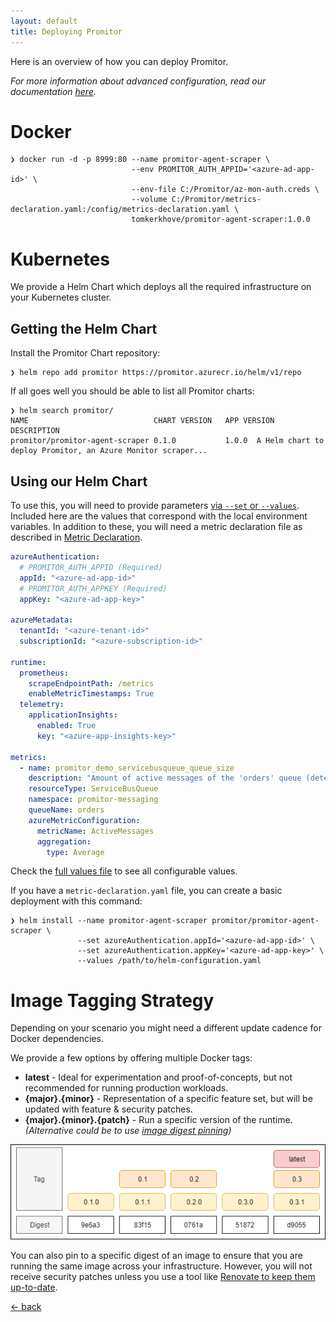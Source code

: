 ```yaml
---
layout: default
title: Deploying Promitor
---
```


Here is an overview of how you can deploy Promitor. 

_For more information about advanced configuration, read our documentation [here](/configuration)._

# Docker

```
❯ docker run -d -p 8999:80 --name promitor-agent-scraper \
                           --env PROMITOR_AUTH_APPID='<azure-ad-app-id>' \
                           --env-file C:/Promitor/az-mon-auth.creds \
                           --volume C:/Promitor/metrics-declaration.yaml:/config/metrics-declaration.yaml \ 
                           tomkerkhove/promitor-agent-scraper:1.0.0
```

# Kubernetes

We provide a Helm Chart which deploys all the required infrastructure on your Kubernetes cluster.

## Getting the Helm Chart
Install the Promitor Chart repository:

```shell
❯ helm repo add promitor https://promitor.azurecr.io/helm/v1/repo
```

If all goes well you should be able to list all Promitor charts:
```shell
❯ helm search promitor/
NAME                            CHART VERSION   APP VERSION      DESCRIPTION
promitor/promitor-agent-scraper 0.1.0           1.0.0  A Helm chart to deploy Promitor, an Azure Monitor scraper...
```

## Using our Helm Chart
To use this, you will need to provide parameters [via `--set` or `--values`](https://helm.sh/docs/using_helm/#customizing-the-chart-before-installing). Included here are the values that correspond with the local environment variables. In addition
to these, you will need a metric declaration file as described in [Metric Declaration](/configuration/metrics).

```yaml
azureAuthentication:
  # PROMITOR_AUTH_APPID (Required)
  appId: "<azure-ad-app-id>"
  # PROMITOR_AUTH_APPKEY (Required)
  appKey: "<azure-ad-app-key>"

azureMetadata:
  tenantId: "<azure-tenant-id>"
  subscriptionId: "<azure-subscription-id>"

runtime:
  prometheus:
    scrapeEndpointPath: /metrics
    enableMetricTimestamps: True
  telemetry:
    applicationInsights:
      enabled: True
      key: "<azure-app-insights-key>"

metrics:
  - name: promitor_demo_servicebusqueue_queue_size
    description: "Amount of active messages of the 'orders' queue (determined with ServiceBusQueue provider)"
    resourceType: ServiceBusQueue
    namespace: promitor-messaging
    queueName: orders
    azureMetricConfiguration:
      metricName: ActiveMessages
      aggregation:
        type: Average
```

Check the [full values file](https://github.com/tomkerkhove/promitor/blob/master/charts/promitor-agent-scraper/values.yaml) to see all configurable values.

If you have a `metric-declaration.yaml` file, you can create a basic deployment with this command:
```
❯ helm install --name promitor-agent-scraper promitor/promitor-agent-scraper \
               --set azureAuthentication.appId='<azure-ad-app-id>' \
               --set azureAuthentication.appKey='<azure-ad-app-key>' \
               --values /path/to/helm-configuration.yaml
```

# Image Tagging Strategy
Depending on your scenario you might need a different update cadence for Docker dependencies.

We provide a few options by offering multiple Docker tags:

- **latest** - Ideal for experimentation and proof-of-concepts, but not recommended for running production workloads.
- **{major}.{minor}** - Representation of a specific feature set, but will be updated with feature & security patches.
- **{major}.{minor}.{patch}** - Run a specific version of the runtime.
_(Alternative could be to use [image digest pinning](https://docs.docker.com/engine/reference/commandline/pull/#pull-an-image-by-digest-immutable-identifier))_

![Image Tagging Strategy](./../media/deploy-image-tagging-strategy.png)

You can also pin to a specific digest of an image to ensure that you are running the same image across your infrastructure.
However, you will not receive security patches unless you use a tool like [Renovate to keep them up-to-date](https://renovatebot.com/blog/docker-mutable-tags).

[&larr; back](/)
